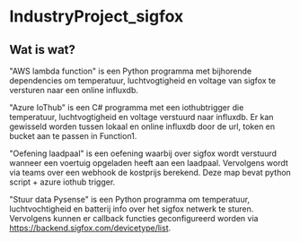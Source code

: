 # IndustryProject_sigfox

## Wat is wat?

"AWS lambda function" is een Python programma met bijhorende dependencies om temperatuur, luchtvogtigheid en voltage van sigfox te versturen naar een online influxdb.

"Azure IoThub" is een C# programma met een iothubtrigger die temperatuur, luchtvogtigheid en voltage verstuurd naar influxdb. Er kan gewisseld worden tussen lokaal en online influxdb door de url, token en bucket aan te passen in Function1.

"Oefening laadpaal" is een oefening waarbij over sigfox wordt verstuurd wanneer een voertuig opgeladen heeft aan een laadpaal. Vervolgens wordt via teams over een webhook de kostprijs berekend. Deze map bevat python script + azure iothub trigger.

"Stuur data Pysense" is een Python programma om temperatuur, luchtvochtigheid en batterij info over het sigfox netwerk te sturen. Vervolgens kunnen er callback functies geconfigureerd worden via https://backend.sigfox.com/devicetype/list.
